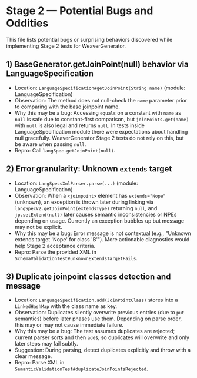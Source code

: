 # Stage 2 — Potential Bugs and Oddities

This file lists potential bugs or surprising behaviors discovered while implementing Stage 2 tests for WeaverGenerator.

## 1) BaseGenerator.getJoinPoint(null) behavior via LanguageSpecification
- Location: `LanguageSpecification#getJoinPoint(String name)` (module: LanguageSpecification)
- Observation: The method does not null-check the `name` parameter prior to comparing with the base joinpoint name.
- Why this may be a bug: Accessing `equals` on a constant with `name` as `null` is safe due to constant-first comparison, but `joinPoints.get(name)` with `null` is also legal and returns `null`. In tests inside LanguageSpecification module there were expectations about handling null gracefully. WeaverGenerator Stage 2 tests do not rely on this, but be aware when passing `null`.
- Repro: Call `langSpec.getJoinPoint(null)`.

## 2) Error granularity: Unknown `extends` target
- Location: `LangSpecsXmlParser.parse(...)` (module: LanguageSpecification)
- Observation: When a `<joinpoint>` element has `extends="Nope"` (unknown), an exception is thrown later during linking via `langSpecV2.getJoinPoint(extendsType)` returning `null`, and `jp.setExtend(null)` later causes semantic inconsistencies or NPEs depending on usage. Currently an exception bubbles up but message may not be explicit.
- Why this may be a bug: Error message is not contextual (e.g., "Unknown extends target 'Nope' for class 'B'"). More actionable diagnostics would help Stage 2 acceptance criteria.
- Repro: Parse the provided XML in `SchemaValidationTest#unknownExtendsTargetFails`.

## 3) Duplicate joinpoint classes detection and message
- Location: `LanguageSpecification.add(JoinPointClass)` stores into a `LinkedHashMap` with the class name as key.
- Observation: Duplicates silently overwrite previous entries (due to `put` semantics) before later phases use them. Depending on parse order, this may or may not cause immediate failure.
- Why this may be a bug: The test assumes duplicates are rejected; current parser sorts and then `add`s, so duplicates will overwrite and only later steps may fail subtly.
- Suggestion: During parsing, detect duplicates explicitly and throw with a clear message.
- Repro: Parse XML in `SemanticValidationTest#duplicateJoinPointsRejected`.

